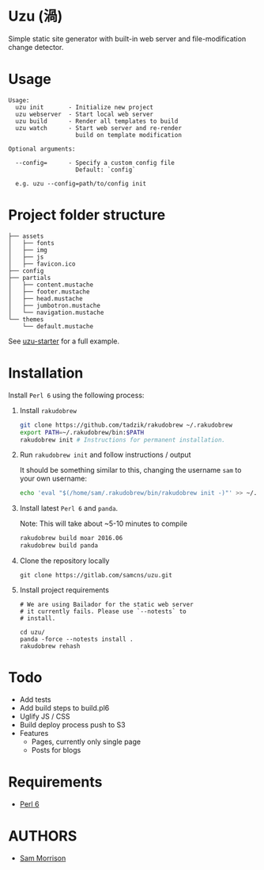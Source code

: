 Uzu (渦)
===

Simple static site generator with built-in web server and file-modification change detector.

Usage
=====

```
Usage:
  uzu init       - Initialize new project
  uzu webserver  - Start local web server
  uzu build      - Render all templates to build
  uzu watch      - Start web server and re-render
                   build on template modification

Optional arguments:
  
  --config=      - Specify a custom config file
                   Default: `config`

  e.g. uzu --config=path/to/config init
```

Project folder structure
========================

```
├── assets
│   ├── fonts
│   ├── img
│   ├── js
│   ├── favicon.ico
├── config
├── partials
│   ├── content.mustache
│   ├── footer.mustache
│   ├── head.mustache
│   ├── jumbotron.mustache
│   └── navigation.mustache
└── themes
    └── default.mustache
```

See [uzu-starter](https://gitlab.com/samcns/uzu-starter) for a full example.

Installation
============

Install `Perl 6` using the following process:

1. Install `rakudobrew`

    ```bash
    git clone https://github.com/tadzik/rakudobrew ~/.rakudobrew
    export PATH=~/.rakudobrew/bin:$PATH
    rakudobrew init # Instructions for permanent installation.
    ```

2. Run `rakudobrew init` and follow instructions / output

    It should be something similar to this, changing the username `sam` to your own username:

    ```bash
    echo 'eval "$(/home/sam/.rakudobrew/bin/rakudobrew init -)"' >> ~/.profile
    ```

3. Install latest `Perl 6` and `panda`. 

    Note: This will take about ~5-10 minutes to compile

    ```bash
    rakudobrew build moar 2016.06
    rakudobrew build panda
    ```

4. Clone the repository locally 

    ```
    git clone https://gitlab.com/samcns/uzu.git
    ```

5. Install project requirements

    ```
    # We are using Bailador for the static web server
    # it currently fails. Please use `--notests` to 
    # install.

    cd uzu/
    panda -force --notests install .
    rakudobrew rehash
    ```

Todo
====

* Add tests
* Add build steps to build.pl6
* Uglify JS / CSS
* Build deploy process push to S3
* Features
  * Pages, currently only single page
  * Posts for blogs

Requirements
============

* [Perl 6](http://perl6.org/)

AUTHORS
=======

* [Sam Morrison](@samcns)
